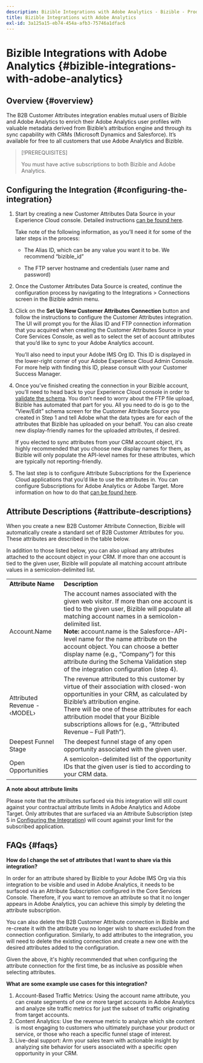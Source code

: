 ```yaml
---
description: Bizible Integrations with Adobe Analytics - Bizible - Product Documentation
title: Bizible Integrations with Adobe Analytics
exl-id: 3a125a15-eb74-454a-afb3-75746a1dfac6
---
```

# Bizible Integrations with Adobe Analytics {#bizible-integrations-with-adobe-analytics}

## Overview {#overview}

The B2B Customer Attributes integration enables mutual users of Bizible and Adobe Analytics to enrich their Adobe Analytics user profiles with valuable metadata derived from Bizible’s attribution engine and through its sync capability with CRMs (Microsoft Dynamics and Salesforce). It’s available for free to all customers that use Adobe Analytics and Bizible.

>[!PREREQUISITES]
>
>You must have active subscriptions to both Bizible and Adobe Analytics.

## Configuring the Integration {#configuring-the-integration}

1. Start by creating a new Customer Attributes Data Source in your Experience Cloud console. Detailed instructions [can be found here](https://docs.adobe.com/content/help/en/core-services/interface/customer-attributes/t-crs-usecase.html).

   Take note of the following information, as you’ll need it for some of the later steps in the process:

   * The Alias ID, which can be any value you want it to be. We recommend “bizible_id”

   * The FTP server hostname and credentials (user name and password)

1. Once the Customer Attributes Data Source is created, continue the configuration process by navigating to the Integrations > Connections screen in the Bizible admin menu.

1. Click on the **Set Up New Customer Attributes Connection** button and follow the instructions to configure the Customer Attributes integration. The UI will prompt you for the Alias ID and FTP connection information that you acquired when creating the Customer Attributes Source in your Core Services Console, as well as to select the set of account attributes that you’d like to sync to your Adobe Analytics account.

   You’ll also need to input your Adobe IMS Org ID. This ID is displayed in the lower-right corner of your Adobe Experience Cloud Admin Console. For more help with finding this ID, please consult with your Customer Success Manager.

1. Once you’ve finished creating the connection in your Bizible account, you’ll need to head back to your Experience Cloud console in order to [validate the schema](https://docs.adobe.com/content/help/en/core-services/interface/customer-attributes/validate-schema.html). You don’t need to worry about the FTP file upload, Bizible has automated that part for you. All you need to do is go to the “View/Edit” schema screen for the Customer Attribute Source you created in Step 1 and tell Adobe what the data types are for each of the attributes that Bizible has uploaded on your behalf. You can also create new display-friendly names for the uploaded attributes, if desired.

   If you elected to sync attributes from your CRM account object, it's highly recommended that you choose new display names for them, as Bizible will only populate the API-level names for these attributes, which are typically not reporting-friendly.

1. The last step is to configure Attribute Subscriptions for the Experience Cloud applications that you’d like to use the attributes in.  You can configure Subscriptions for Adobe Analytics or Adobe Target.  More information on how to do that [can be found here](https://docs.adobe.com/content/help/en/core-services/interface/customer-attributes/subscription.html).

## Attribute Descriptions {#attribute-descriptions}

When you create a new B2B Customer Attribute Connection, Bizible will automatically create a standard set of B2B Customer Attributes for you. These attributes are described in the table below.

In addition to those listed below, you can also upload any attributes attached to the account object in your CRM. If more than one account is tied to the given user, Bizible will populate all matching account attribute values in a semicolon-delimited list.

<table> 
 <colgroup> 
  <col> 
  <col> 
 </colgroup> 
 <tbody> 
  <tr> 
   <td><b>Attribute Name</b></td> 
   <td><b>Description</b></td>
  </tr> 
  <tr> 
   <td>Account.Name</td> 
   <td>The account names associated with the given web visitor.  If more than one account is tied to the given user, Bizible will populate all matching account names in a semicolon-delimited list.<br/>
   <strong>Note:</strong> account.name is the Salesforce-API-level name for the name attribute on the account object.  You can choose a better display name (e.g., “Company”) for this attribute during the Schema Validation step of the integration configuration (step 4).</td>
  </tr>
  <tr> 
   <td>Attributed Revenue - &#8249;MODEL&#8250;</td> 
   <td>The revenue attributed to this customer by virtue of their association with closed-won opportunities in your CRM, as calculated by Bizible’s attribution engine.<br/>
   There will be one of these attributes for each attribution model that your Bizible subscriptions allows for (e.g., “Attributed Revenue – Full Path”).</td>
  </tr>
  <tr> 
   <td>Deepest Funnel Stage</td> 
   <td>The deepest funnel stage of any open opportunity associated with the given user.</td>
  </tr>
  <tr> 
   <td>Open Opportunities</td> 
   <td>A semicolon-delimited list of the opportunity IDs that the given user is tied to according to your CRM data.</td>
  </tr> 
 </tbody> 
</table>

**A note about attribute limits**

Please note that the attributes surfaced via this integration will still count against your contractual attribute limits in Adobe Analytics and Adobe Target. Only attributes that are surfaced via an Attribute Subscription (step 5 in [Configuring the Integration](#configuring-the-integration)) will count against your limit for the subscribed application.

## FAQs {#faqs}

**How do I change the set of attributes that I want to share via this integration?**

In order for an attribute shared by Bizible to your Adobe IMS Org via this integration to be visible and used in Adobe Analytics, it needs to be surfaced via an Attribute Subscription configured in the Core Services Console. Therefore, if you want to remove an attribute so that it no longer appears in Adobe Analytics, you can achieve this simply by deleting the attribute subscription.  

You can also delete the B2B Customer Attribute connection in Bizible and re-create it with the attribute you no longer wish to share excluded from the connection configuration. Similarly, to add attributes to the integration, you will need to delete the existing connection and create a new one with the desired attributes added to the configuration.  

Given the above, it's highly recommended that when configuring the attribute connection for the first time, be as inclusive as possible when selecting attributes.

**What are some example use cases for this integration?**

1. Account-Based Traffic Metrics: Using the account name attribute, you can create segments of one or more target accounts in Adobe Analytics and analyze site traffic metrics for just the subset of traffic originating from target accounts.
1. Content Analytics: Use the revenue metric to analyze which site content is most engaging to customers who ultimately purchase your product or service, or those who reach a specific funnel stage of interest.
1. Live-deal support: Arm your sales team with actionable insight by analyzing site behavior for users associated with a specific open opportunity in your CRM.
